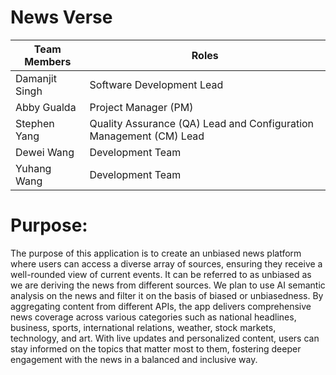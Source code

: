 # News Verse

|Team Members | Roles|
|----|----|
|Damanjit Singh| Software Development Lead|
|Abby Gualda| Project Manager (PM)| 
|Stephen Yang| Quality Assurance (QA) Lead and Configuration Management (CM) Lead|
|Dewei Wang| Development Team|
|Yuhang Wang| Development Team|

# Purpose: 

The purpose of this application is to create an unbiased news platform where users can access a diverse array of sources, ensuring they receive a well-rounded view of current events. It can be referred to as unbiased as we are deriving the news from different sources. We plan to use AI semantic analysis on the news and filter it on the basis of biased or unbiasedness. By aggregating content from different APIs, the app delivers comprehensive news coverage across various categories such as national headlines, business, sports, international relations, weather, stock markets, technology, and art. With live updates and personalized content, users can stay informed on the topics that matter most to them, fostering deeper engagement with the news in a balanced and inclusive way.


